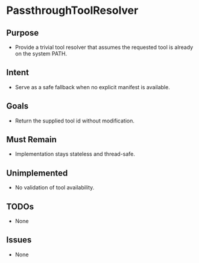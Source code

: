 # PassthroughToolResolver

## Purpose
- Provide a trivial tool resolver that assumes the requested tool is already on the system PATH.

## Intent
- Serve as a safe fallback when no explicit manifest is available.

## Goals
- Return the supplied tool id without modification.

## Must Remain
- Implementation stays stateless and thread-safe.

## Unimplemented
- No validation of tool availability.

## TODOs
- None

## Issues
- None
